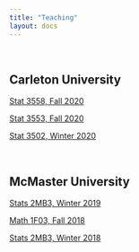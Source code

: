 ```yaml
---
title: "Teaching"
layout: docs
---
```


</br>

## Carleton University

[Stat 3558, Fall 2020](./3558f20/)

[Stat 3553, Fall 2020](./3553f20/)

[Stat 3502, Winter 2020](./3502w20/)

</br>

## McMaster University

[Stats 2MB3, Winter 2019](./2mb3w19/)

[Math 1F03, Fall 2018](./1f03f18/)

[Stats 2MB3, Winter 2018](./2mb3w18/)
